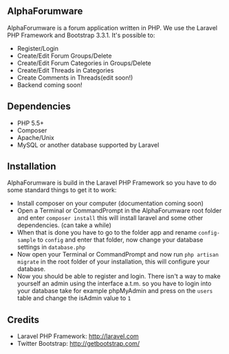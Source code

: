 ## AlphaForumware

AlphaForumware is a forum application written in PHP. We use the Laravel PHP Framework and Bootstrap 3.3.1. It's possible to:
* Register/Login
* Create/Edit Forum Groups/Delete
* Create/Edit Forum Categories in Groups/Delete
* Create/Edit Threads in Categories
* Create Comments in Threads(edit soon!)
* Backend coming soon!

Dependencies
------------
* PHP 5.5+
* Composer
* Apache/Unix
* MySQL or another database supported by Laravel

Installation
------------
AlphaForumware is build in the Laravel PHP Framework so you have to do some standard things to get it to work:
* Install composer on your computer (documentation coming soon)
* Open a Terminal or CommandPrompt in the AlphaForumware root folder and enter `composer install` this will install laravel and some other dependencies. (can take a while)
* When that is done you have to go to the folder app and rename `config-sample` to `config` and enter that folder, now change your database settings in `database.php`
* Now open your Terminal or CommandPrompt and now run `php artisan migrate` in the root folder of your installation, this will configure your database.
* Now you should be able to register and login.
There isn't a way to make yourself an admin using the interface a.t.m. so you have to login into your database take for example phpMyAdmin and press on the `users` table and change the isAdmin value to `1`

Credits
-------
* Laravel PHP Framework: http://laravel.com
* Twitter Bootstrap: http://getbootstrap.com/
